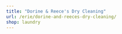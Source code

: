 ```yaml
---
title: "Dorine & Reece's Dry Cleaning"
url: /erie/dorine-and-reeces-dry-cleaning/
shop: laundry
---
```

